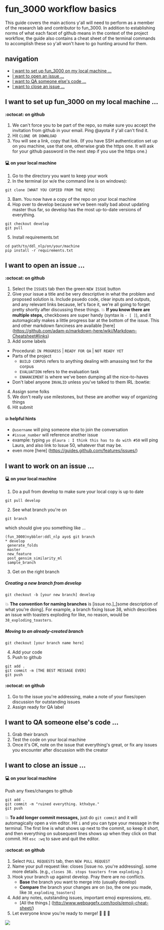 # fun_3000 workflow basics

This guide covers the main actions y'all will need to perform as a member of the research lab and contributor to fun_3000. In addition to establishing norms of what each facet of github means in the context of the project workflow, the guide also contains a cheat sheet of the terminal commands to accomplish these so y'all won't have to go hunting around for them.

## navigation
* [I want to set up fun_3000 on my local machine ...](#i-want-to-set-up-fun3000-on-my-local-machine-)
* [I want to open an issue ...](#i-want-to-open-an-issue-)
* [I want to QA someone else's code ...](#i-want-to-QA-someone-elses-code-)
* [I want to close an issue ...](#i-want-to-close-an-issue-)

## I want to set up fun_3000 on my local machine ...
#### :octocat: on github
1. We can't force you to be part of the repo, so make sure you accept the invitation from github in your email. Ping @ayota if y'all can't find it.
2. Hit `CLONE OR DOWNLOAD`
3. You will see a link, copy that link. (If you have SSH authentication set up on you machine, use that one, otherwise grab the https one. It will ask for your github password in the next step if you use the https one.)

#### :computer: on your local machine
1. Go to the directory you want to keep your work
2. In the terminal (or w/e the command line is on windows):

 ```shell
 git clone [WHAT YOU COPIED FROM THE REPO]
 ```

3. Bam. You now have a copy of the repo on your local machine
4. Hop over to develop because we've been really bad about updating master thus far, so develop has the most up-to-date versions of everything.

 ```shell
 git checkout develop
 git pull
 ```

5. Install requirements.txt 

 ```shell
 cd path/to/ddl_nlp/on/your/machine
 pip install -r requirements.txt
 ```


## I want to open an issue ...
#### :octocat: on github
1. Select the `ISSUES` tab then the green `NEW ISSUE` button
2. Give your issue a title and be very descriptive in what the problem and proposed solution is. Include psuedo code, clear inputs and outputs, and any relevant links because, let's face it, we're all going to forget pretty shortly after discussing these things. 
  :boom: **If you know there are multiple steps,** checkboxes are super handy (syntax is ` - [ ] `), and it automagically makes a little progress bar at the bottom of the issue. This and other markdown fanciness are available [here] (https://github.com/adam-p/markdown-here/wiki/Markdown-Cheatsheet#links)
3. Add some labels
  * Procedural: `IN PROGRESS` | `READY FOR QA` | `NOT READY YET`
  * Parts of the project
      * `BUILD CORPUS` refers to anything dealing with amassing text for the corpus
      * `EVALUATION` refers to the evaluation task
      * `ENHANCEMENT` is where we've been dumping all the nice-to-haves
  * Don't label anyone `INVALID` unless you've talked to them IRL :bowtie:
4. Assign some folks
5. We don't really use milestones, but these are another way of organizing things
6. Hit submit

#### :boom: helpful hints
  * `@username` will ping someone else to join the conversation
  * `#issue_number` will reference another issue
  * example: typing `yo @laura : I think this has to do with #50` will ping Laura, and also link to Issue 50, whatever that may be.
  * even more [here] (https://guides.github.com/features/issues/)

## I want to work on an issue ...

#### :computer: on your local machine
1. Do a pull from develop to make sure your local copy is up to date
 
 ```shell
 git pull develop
 ```

2. See what branch you're on
 
 ```shell
 git branch
 ```

 which should give you something like ...
 
 ```shell
(fun_3000)nybbler:ddl_nlp ayo$ git branch
* develop
  generate_folds
  master
  new_feature
  post_gensim_similarity_ml
  sample_branch
 ```

3. Get on the right branch

 ##### Creating a new branch from develop

 ```shell
 git checkout -b [your new branch] develop
 ```
  :boom: **The convention for naming branches** is [issue no.]_[some description of what you're doing]. For example, a branch fixing Issue 38, which describes an issue with toasters exploding for like, no reason, would be `38_exploding_toasters`.

 ##### Moving to an already-created branch
 ```shell
 git checkout [your branch name here]
 ```

4. Add your code
5. Push to github

 ```shell
 git add .
 git commit -m [THE BEST MESSAGE EVER]
 git push
 ```

#### :octocat: on github
1. Go to the issue you're addressing, make a note of your fixes/open discussion for outstanding issues
2. Assign ready for QA label


## I want to QA someone else's code ...
1. Grab their branch
2. Test the code on your local machine
3. Once it's OK, note on the issue that everything's great, or fix any issues you encounter after discussion with the creator

## I want to close an issue ...
#### :computer: on your local machine
Push any fixes/changes to github

 ```shell
 git add .
 git commit -m "ruined everything. kthxbye."
 git push
 ```

 :boom: **To add longer commit messages,** just do `git commit` and it will automagically open a vim editor. Hit `i` and you can type your message in the terminal. The first line is what shows up next to the commit, so keep it short, and then everything on subsequent lines shows up when they click on that commit. Hit `esc :wq` to save and quit the editor.

#### :octocat: on github
1. Select `PULL REQUESTS` tab, then `NEW PULL REQUEST`
2. Name your pull request like: closes [issue no. you're addressing]. some more details. (e.g., `closes 38. stops toasters from exploding.`)
3. Hook your branch up against develop. Pray there are no conflicts.
   * **Base** the branch you want to merge into (usually develop)
   * **Compare** the branch your changes are on (so, the one you made, like `38_exploding_toasters`)
4. Add any notes, outstanding issues, important emoji expressions, etc. 
   * [All the things.] (http://www.webpagefx.com/tools/emoji-cheat-sheet/)
5. Let everyone know you're ready to merge! :tada: :tada: :tada:

![](http://i.amz.mshcdn.com/TUGnCLIUndmH2H1WOP2VGgfDmq4=/fit-in/850x850/http%3A%2F%2Fmashable.com%2Fwp-content%2Fgallery%2Fcatmemes%2FKeyboardCat.gif)
